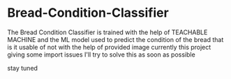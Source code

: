 # Bread-Condition-Classifier
The Bread Condition Classifier is trained with the help of TEACHABLE MACHINE and the ML model used to predict the condition of the bread that is it usable of not with the help of provided image
currently this project giving some import issues
I'll try to solve this as soon as possible 

stay tuned

